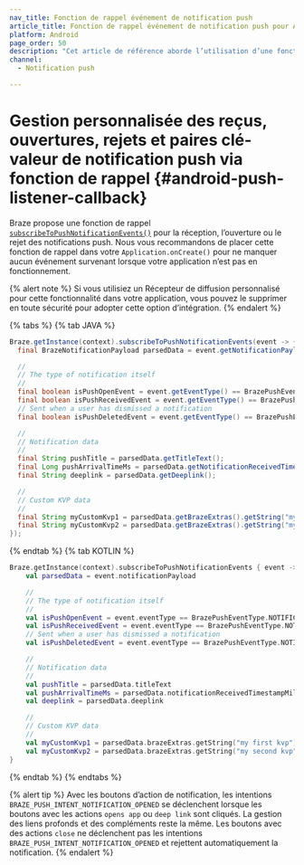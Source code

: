 ```yaml
---
nav_title: Fonction de rappel événement de notification push
article_title: Fonction de rappel événement de notification push pour Android
platform: Android
page_order: 50
description: "Cet article de référence aborde l’utilisation d’une fonction de rappel pour les événements de notification push sur Android"
channel:
  - Notification push

---
```

# Gestion personnalisée des reçus, ouvertures, rejets et paires clé-valeur de notification push via fonction de rappel {#android-push-listener-callback}

Braze propose une fonction de rappel [`subscribeToPushNotificationEvents()`][1] pour la réception, l’ouverture ou le rejet des notifications push. Nous vous recommandons de placer cette fonction de rappel dans votre `Application.onCreate()` pour ne manquer aucun événement survenant lorsque votre application n’est pas en fonctionnement.

{% alert note %}
Si vous utilisiez un Récepteur de diffusion personnalisé pour cette fonctionnalité dans votre application, vous pouvez le supprimer en toute sécurité pour adopter cette option d’intégration.
{% endalert %}

{% tabs %}
{% tab JAVA %}

```java
Braze.getInstance(context).subscribeToPushNotificationEvents(event -> {
  final BrazeNotificationPayload parsedData = event.getNotificationPayload();

  //
  // The type of notification itself
  //
  final boolean isPushOpenEvent = event.getEventType() == BrazePushEventType.NOTIFICATION_OPENED;
  final boolean isPushReceivedEvent = event.getEventType() == BrazePushEventType.NOTIFICATION_RECEIVED;
  // Sent when a user has dismissed a notification
  final boolean isPushDeletedEvent = event.getEventType() == BrazePushEventType.NOTIFICATION_DELETED;

  //
  // Notification data
  //
  final String pushTitle = parsedData.getTitleText();
  final Long pushArrivalTimeMs = parsedData.getNotificationReceivedTimestampMillis();
  final String deeplink = parsedData.getDeeplink();

  //
  // Custom KVP data
  //
  final String myCustomKvp1 = parsedData.getBrazeExtras().getString("my first kvp");
  final String myCustomKvp2 = parsedData.getBrazeExtras().getString("my second kvp");
});
```

{% endtab %}
{% tab KOTLIN %}

```kotlin
Braze.getInstance(context).subscribeToPushNotificationEvents { event ->
    val parsedData = event.notificationPayload

    //
    // The type of notification itself
    //
    val isPushOpenEvent = event.eventType == BrazePushEventType.NOTIFICATION_OPENED
    val isPushReceivedEvent = event.eventType == BrazePushEventType.NOTIFICATION_RECEIVED
    // Sent when a user has dismissed a notification
    val isPushDeletedEvent = event.eventType == BrazePushEventType.NOTIFICATION_DELETED

    //
    // Notification data
    //
    val pushTitle = parsedData.titleText
    val pushArrivalTimeMs = parsedData.notificationReceivedTimestampMillis
    val deeplink = parsedData.deeplink

    //
    // Custom KVP data
    //
    val myCustomKvp1 = parsedData.brazeExtras.getString("my first kvp")
    val myCustomKvp2 = parsedData.brazeExtras.getString("my second kvp")
}
```

{% endtab %}
{% endtabs %}

{% alert tip %}
Avec les boutons d’action de notification, les intentions `BRAZE_PUSH_INTENT_NOTIFICATION_OPENED` se déclenchent lorsque les boutons avec les actions `opens app` ou `deep link` sont cliqués. La gestion des liens profonds et des compléments reste la même. Les boutons avec des actions `close` ne déclenchent pas les intentions `BRAZE_PUSH_INTENT_NOTIFICATION_OPENED` et rejettent automatiquement la notification.
{% endalert %}

[1]: https://appboy.github.io/appboy-android-sdk/kdoc/braze-android-sdk/com.braze/-i-braze/subscribe-to-push-notification-events.html
